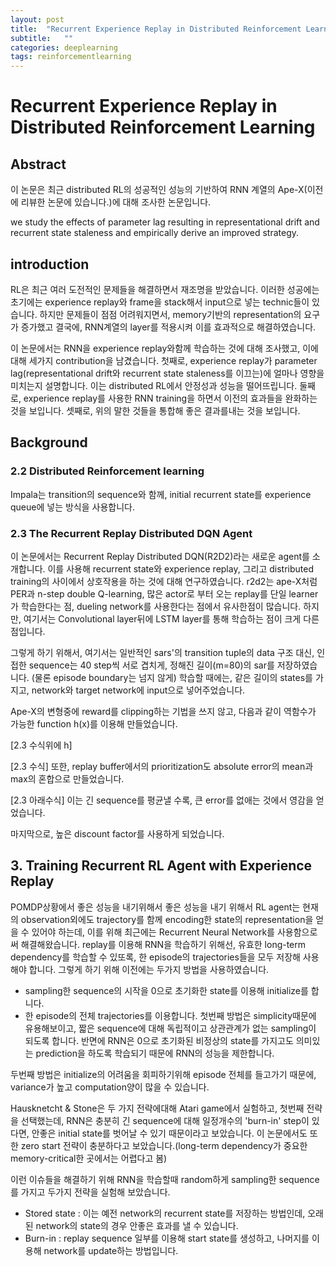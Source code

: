 ```yaml
---
layout: post
title:  "Recurrent Experience Replay in Distributed Reinforcement Learning 논문 리뷰 및 설명"
subtitle:   ""
categories: deeplearning
tags: reinforcementlearning
---
```


# Recurrent Experience Replay in Distributed Reinforcement Learning

## Abstract
이 논문은 최근 distributed RL의 성공적인 성능의 기반하여 RNN 계열의 Ape-X(이전에 리뷰한 논문에 있습니다.)에 대해 조사한 논문입니다.

we study the effects of parameter lag resulting in representational drift and recurrent state staleness and empirically derive an improved strategy.

## introduction

RL은 최근 여러 도전적인 문제들을 해결하면서 재조명을 받았습니다. 이러한 성공에는 초기에는 experience replay와 frame을 stack해서 input으로 넣는 technic들이 있습니다. 하지만 문제들이 점점 어려워지면서, memory기반의 representation의 요구가 증가했고 결국에, RNN계열의 layer를 적용시켜 이를 효과적으로 해결하였습니다.

이 논문에서는 RNN을 experience replay와함께 학습하는 것에 대해 조사했고, 이에 대해 세가지 contribution을 남겼습니다. 첫째로, experience replay가 parameter lag(representational drift와 recurrent state staleness를 이끄는)에 얼마나 영향을 미치는지 설명합니다. 이는 distributed RL에서 안정성과 성능을 떨어뜨립니다. 둘째로, experience replay를 사용한 RNN training을 하면서 이전의 효과들을 완화하는 것을 보입니다. 셋째로, 위의 말한 것들을 통합해 좋은 결과를내는 것을 보입니다.

## Background
### 2.2 Distributed Reinforcement learning
 Impala는 transition의 sequence와 함께, initial recurrent state를 experience queue에 넣는 방식을 사용합니다. 


### 2.3 The Recurrent Replay Distributed DQN Agent

이 논문에서는 Recurrent Replay Distributed DQN(R2D2)라는 새로운 agent를 소개합니다. 이를 사용해 recurrent state와 experience replay, 그리고 distributed training의 사이에서 상호작용을 하는 것에 대해 연구하였습니다. r2d2는 ape-X처럼 PER과 n-step double Q-learning, 많은 actor로 부터 오는 replay를 단일 learner가 학습한다는 점, dueling network를 사용한다는 점에서 유사한점이 많습니다. 하지만, 여기서는 Convolutional layer뒤에 LSTM layer를 통해 학습하는 점이 크게 다른점입니다.

그렇게 하기 위해서, 여기서는 일반적인 sars'의 transition tuple의 data 구조 대신, 인접한 sequence는 40 step씩 서로 겹치게, 정해진 길이(m=80)의 sar를 저장하였습니다. (물론 episode boundary는 넘지 않게)
학습할 때에는, 같은 길이의 states를 가지고, network와 target network에 input으로 넣어주었습니다.

Ape-X의 변형중에 reward를 clipping하는 기법을 쓰지 않고, 다음과 같이 역함수가 가능한 function h(x)를 이용해 만들었습니다.

[2.3 수식위에 h]

[2.3 수식]
또한, replay buffer에서의 prioritization도 absolute error의 mean과 max의 혼합으로 만들었습니다.

[2.3 아래수식] 이는 긴 sequence를 평균낼 수록, 큰 error를 없애는 것에서 영감을 얻었습니다. 

마지막으로, 높은 discount factor를 사용하게 되었습니다.

## 3. Training Recurrent RL Agent with Experience Replay

POMDP상황에서 좋은 성능을 내기위해서 좋은 성능을 내기 위해서 RL agent는 현재의 observation외에도 trajectory를 함께 encoding한 state의 representation을 얻을 수 있어야 하는데, 이를 위해 최근에는 Recurrent Neural Network를 사용함으로써 해결해왔습니다. replay를 이용해 RNN을 학습하기 위해선, 유효한  long-term dependency를 학습할 수 있또록, 한 episode의 trajectories들을 모두 저장해 사용해야 합니다. 그렇게 하기 위해 이전에는 두가지 방법을 사용하였습니다.
* sampling한 sequence의 시작을 0으로 초기화한 state를 이용해 initialize를 합니다.
* 한 episode의 전체 trajectories를 이용합니다.
 첫번째 방법은 simplicity때문에 유용해보이고, 짧은 sequence에 대해 독립적이고 상관관계가 없는 sampling이 되도록 합니다. 반면에 RNN은 0으로 초기화된 비정상의 state를 가지고도 의미있는 prediction을 하도록 학습되기 때문에 RNN의 성능을 제한합니다.
 
 두번째 방법은 initialize의 어려움을 회피하기위해 episode 전체를 들고가기 때문에, variance가 높고 computation양이 많을 수 있습니다. 
 
 Hausknetcht & Stone은 두 가지 전략에대해 Atari game에서 실험하고, 첫번째 전략을 선택했는데, RNN은 충분히 긴 sequence에 대해 일정개수의 'burn-in' step이 있다면, 안좋은 initial state를 벗어날 수 있기 때문이라고 보았습니다. 이 논문에서도 또한 zero start 전략이 충분하다고 보았습니다.(long-term dependency가 중요한 memory-critical한 곳에서는 어렵다고 봄)
 
 이런 이슈들을 해결하기 위해 RNN을 학습할때 random하게 sampling한 sequence를 가지고 두가지 전략을 실험해 보았습니다.

* Stored state : 이는 예전 network의 recurrent state를 저장하는 방법인데, 오래된 network의 state의 경우 안좋은 효과를 낼 수 있습니다.
* Burn-in : replay sequence 일부를 이용해 start state를 생성하고, 나머지를 이용해 network를 update하는 방법입니다. 
